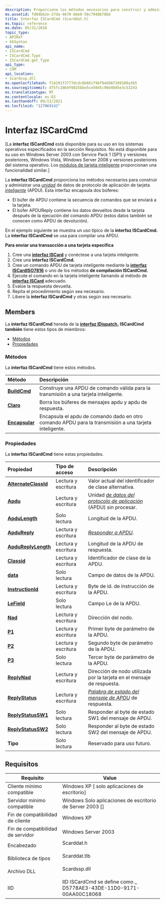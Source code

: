 ```yaml
---
description: Proporciona los métodos necesarios para construir y administrar una unidad de datos del protocolo de aplicación de tarjeta inteligente (APDU).
ms.assetid: fd84bb2e-27da-4670-b8e8-56c7948b78bb
title: Interfaz ISCardCmd (Scarddat.h)
ms.topic: reference
ms.date: 05/31/2018
topic_type:
- APIRef
- kbSyntax
api_name:
- ISCardCmd
- ISCardCmd.Type
- ISCardCmd.get_Type
api_type:
- COM
api_location:
- Scardssp.dll
ms.openlocfilehash: f14291f3777dcdc8b661f96f94d987209100a365
ms.sourcegitcommit: d75fc10b9f0825bbe5ce5045c90d4045e3c53243
ms.translationtype: MT
ms.contentlocale: es-ES
ms.lasthandoff: 09/13/2021
ms.locfileid: "127069142"
---
```

# <a name="iscardcmd-interface"></a>Interfaz ISCardCmd

\[La **interfaz ISCardCmd** está disponible para su uso en los sistemas operativos especificados en la sección Requisitos. No está disponible para su uso en Windows Server 2003 con Service Pack 1 (SP1) y versiones posteriores, Windows Vista, Windows Server 2008 y versiones posteriores del sistema operativo. Los [módulos de tarjeta inteligente](/previous-versions/windows/desktop/secsmart/smart-card-modules) proporcionan una funcionalidad similar.\]

La **interfaz ISCardCmd** proporciona los métodos necesarios para construir y administrar una [*unidad*](../secgloss/s-gly.md) de datos de protocolo de aplicación de tarjeta [*inteligente*](../secgloss/a-gly.md) (APDU). Esta interfaz encapsula dos búferes:

-   El búfer de APDU contiene la secuencia de comandos que se enviará a la tarjeta.
-   El búfer APDUReply contiene los datos devueltos desde la tarjeta después de la ejecución del comando APDU (estos datos también se conocen como APDU de devolución).

En el ejemplo siguiente se muestra un uso típico de la **interfaz ISCardCmd.** La **interfaz ISCardCmd** se usa para compilar una APDU.

**Para enviar una transacción a una tarjeta específica**

1.  Cree una [**interfaz ISCard**](iscard.md) y conéctese a una tarjeta inteligente.
2.  Cree una **interfaz ISCardCmd.**
3.  Cree un comando APDU de tarjeta inteligente mediante la [**interfaz ISCardISO7816**](iscardiso7816.md) o uno de los métodos **de compilación ISCardCmd.**
4.  Ejecute el comando en la tarjeta inteligente llamando al método de [**interfaz ISCard**](iscard.md) adecuado.
5.  Evalúe la respuesta devuelta.
6.  Repita el procedimiento según sea necesario.
7.  Libere la **interfaz ISCardCmd** y otras según sea necesario.

## <a name="members"></a>Members

La **interfaz ISCardCmd** hereda de la [**interfaz IDispatch.**](/windows/win32/api/oaidl/nn-oaidl-idispatch) **ISCardCmd también** tiene estos tipos de miembros:

-   [Métodos](#methods)
-   [Propiedades](#properties)

### <a name="methods"></a>Métodos

La **interfaz ISCardCmd** tiene estos métodos.



| Método                                       | Descripción                                                                                                |
|:---------------------------------------------|:-----------------------------------------------------------------------------------------------------------|
| [**BuildCmd**](iscardcmd-buildcmd.md)       | Construye una APDU de comando válida para la transmisión a una tarjeta inteligente.<br/>                               |
| [**Claro**](iscardcmd-clear.md)             | Borra los búferes de mensajes apdu y apdu de respuesta.<br/>                                             |
| [**Encapsular**](iscardcmd-encapsulate.md) | Encapsula el apdu de comando dado en otro comando APDU para la transmisión a una tarjeta inteligente.<br/> |



 

### <a name="properties"></a>Propiedades

La **interfaz ISCardCmd** tiene estas propiedades.



| Propiedad                                                              | Tipo de acceso           | Descripción                                                                                                                                                         |
|:----------------------------------------------------------------------|:----------------------|:--------------------------------------------------------------------------------------------------------------------------------------------------------------------|
| [**AlternateClassId**](iscardcmd-get-alternateclassid.md)<br/> | Lectura y escritura<br/> | Valor actual del identificador de clase alternativa.<br/>                                                                                                                        |
| [**Apdu**](iscardcmd-get-apdu.md)<br/>                         | Lectura y escritura<br/> | Unidad [*de datos del protocolo de aplicación*](../secgloss/a-gly.md) (APDU) sin procesar.<br/> |
| [**ApduLength**](iscardcmd-get-apdulength.md)<br/>             | Solo lectura<br/>  | Longitud de la APDU.<br/>                                                                                                                                      |
| [**ApduReply**](iscardcmd-get-apdureply.md)<br/>               | Lectura y escritura<br/> | [*Responder a APDU*](../secgloss/r-gly.md).<br/>                                                                        |
| [**ApduReplyLength**](iscardcmd-get-apdureplylength.md)<br/>   | Lectura y escritura<br/> | Longitud de la APDU de respuesta.<br/>                                                                                                                                |
| [**Classid**](iscardcmd-get-classid.md)<br/>                   | Lectura y escritura<br/> | Identificador de clase de la APDU.<br/>                                                                                                                                    |
| [**data**](iscardcmd-get-data.md)<br/>                         | Solo lectura<br/>  | Campo de datos de la APDU.<br/>                                                                                                                                  |
| [**InstructionId**](iscardcmd-get-instructionid.md)<br/>       | Lectura y escritura<br/> | Byte de id. de instrucción de la APDU.<br/>                                                                                                                       |
| [**LeField**](iscardcmd-get-lefield.md)<br/>                   | Solo lectura<br/>  | Campo Le de la APDU.<br/>                                                                                                                                    |
| [**Nad**](iscardcmd-put-nad.md)<br/>                           | Lectura y escritura<br/> | Dirección del nodo.<br/>                                                                                                                                            |
| [**P1**](iscardcmd-get-p1.md)<br/>                             | Lectura y escritura<br/> | Primer byte de parámetro de la APDU.<br/>                                                                                                                        |
| [**P2**](iscardcmd-get-p2.md)<br/>                             | Lectura y escritura<br/> | Segundo byte de parámetro de la APDU.<br/>                                                                                                                       |
| [**P3**](iscardcmd-get-p3.md)<br/>                             | Solo lectura<br/>  | Tercer byte de parámetro de la APDU.<br/>                                                                                                                        |
| [**ReplyNad**](iscardcmd-get-replynad.md)<br/>                 | Lectura y escritura<br/> | Dirección de nodo utilizada por la tarjeta en el mensaje de respuesta.<br/>                                                                                                      |
| [**ReplyStatus**](iscardcmd-get-replystatus.md)<br/>           | Lectura y escritura<br/> | [*Palabra de estado del mensaje de APDU*](../secgloss/r-gly.md) de respuesta.<br/>                                                    |
| [**ReplyStatusSW1**](iscardcmd-get-replystatussw1.md)<br/>     | Solo lectura<br/>  | Responder al byte de estado SW1 del mensaje de APDU.<br/>                                                                                                                    |
| [**ReplyStatusSW2**](iscardcmd-get-replystatussw2.md)<br/>     | Solo lectura<br/>  | Responder al byte de estado SW2 del mensaje de APDU.<br/>                                                                                                                    |
| **Tipo**<br/>                                                   | Solo lectura<br/>  | Reservado para uso futuro.<br/>                                                                                                                                 |



 

## <a name="requirements"></a>Requisitos



| Requisito | Value |
|-------------------------------------|-----------------------------------------------------------------------------------------|
| Cliente mínimo compatible<br/> | Windows XP \[ solo aplicaciones de escritorio\]<br/>                                             |
| Servidor mínimo compatible<br/> | Windows Solo aplicaciones de escritorio de Server 2003 \[\]<br/>                                    |
| Fin de compatibilidad de cliente<br/>    | Windows XP<br/>                                                                   |
| Fin de compatibilidad de servidor<br/>    | Windows Server 2003<br/>                                                          |
| Encabezado<br/>                   | <dl> <dt>Scarddat.h</dt> </dl>   |
| Biblioteca de tipos<br/>             | <dl> <dt>Scarddat.tlb</dt> </dl> |
| Archivo DLL<br/>                      | <dl> <dt>Scardssp.dll</dt> </dl> |
| IID<br/>                      | IID ISCardCmd se define como \_ D5778AE3-43DE-11D0-9171-00AA00C18068<br/>            |



 

 
